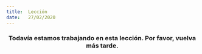 ```yaml
---
title:  Lección
date:   27/02/2020
---
```


### <center>Todavía estamos trabajando en esta lección. Por favor, vuelva más tarde.</center>